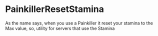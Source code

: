 # PainkillerResetStamina

As the name says, when you use a Painkiller it reset your stamina to the Max value, so, utility for servers that use the Stamina
